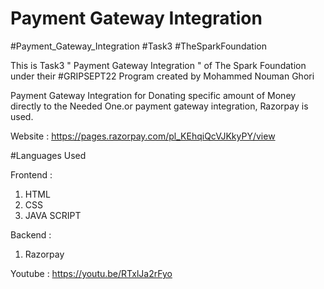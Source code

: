 # Payment Gateway Integration
#Payment_Gateway_Integration #Task3 #TheSparkFoundation

This is Task3 " Payment Gateway Integration " of The Spark Foundation under their #GRIPSEPT22 Program created by Mohammed Nouman Ghori

Payment Gateway Integration for Donating specific amount of Money directly to the Needed One.or payment gateway integration, Razorpay is used.

Website : https://pages.razorpay.com/pl_KEhqiQcVJKkyPY/view

#Languages Used

Frontend :

1. HTML
2. CSS
3. JAVA SCRIPT

Backend :

1. Razorpay 


Youtube :
https://youtu.be/RTxlJa2rFyo




